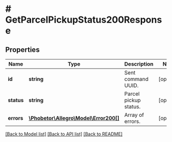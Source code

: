 # # GetParcelPickupStatus200Response

## Properties

Name | Type | Description | Notes
------------ | ------------- | ------------- | -------------
**id** | **string** | Sent command UUID. | [optional]
**status** | **string** | Parcel pickup status. | [optional]
**errors** | [**\Phobetor\Allegro\Model\Error200[]**](Error200.md) | Array of errors. | [optional]

[[Back to Model list]](../../README.md#models) [[Back to API list]](../../README.md#endpoints) [[Back to README]](../../README.md)
